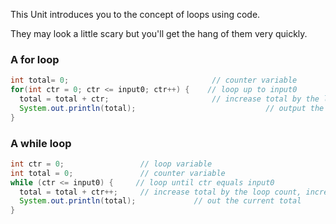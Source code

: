 This Unit introduces you to the concept of loops using code.

They may look a little scary but you'll get the hang of them very quickly.

### A for loop
```java
int total= 0;                                // counter variable
for(int ctr = 0; ctr <= input0; ctr++) {    // loop up to input0
  total = total + ctr;                       // increase total by the loop count
  System.out.println(total);                             // output the current total
}
```

### A while loop
```java
int ctr = 0;                 // loop variable
int total = 0;               // counter variable
while (ctr <= input0) {     // loop until ctr equals input0
  total = total + ctr++;     // increase total by the loop count, increment the loop
  System.out.println(total);             // out the current total
}
```

